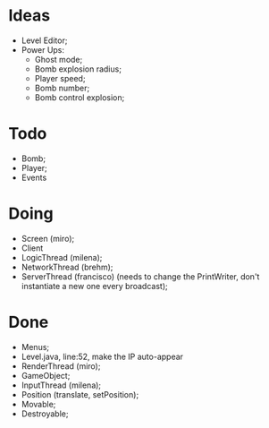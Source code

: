 # Ideas
- Level Editor;
- Power Ups:
    - Ghost mode;
    - Bomb explosion radius;
    - Player speed;
    - Bomb number;
    - Bomb control explosion;


# Todo
- Bomb;
- Player;
- Events

# Doing
- Screen (miro);
- Client
- LogicThread (milena);
- NetworkThread (brehm);
- ServerThread (francisco) (needs to change the PrintWriter, don't instantiate a new one every broadcast);

# Done
- Menus;
- Level.java, line:52, make the IP auto-appear
- RenderThread (miro);
- GameObject;
- InputThread (milena);
- Position (translate, setPosition);
- Movable;
- Destroyable;
